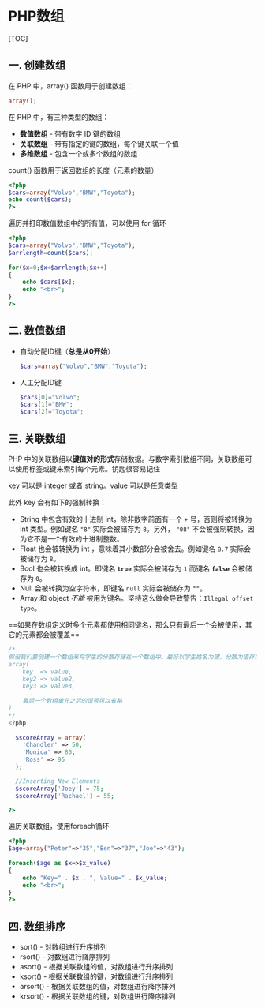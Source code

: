 # PHP数组

[TOC]

## 一. 创建数组

在 PHP 中，array() 函数用于创建数组：

```php
array();
```

在 PHP 中，有三种类型的数组：

- **数值数组** - 带有数字 ID 键的数组
- **关联数组** - 带有指定的键的数组，每个键关联一个值
- **多维数组** - 包含一个或多个数组的数组

count() 函数用于返回数组的长度（元素的数量）

```php
<?php
$cars=array("Volvo","BMW","Toyota");
echo count($cars);
?>
```

遍历并打印数值数组中的所有值，可以使用 for 循环

```php
<?php
$cars=array("Volvo","BMW","Toyota");
$arrlength=count($cars);
 
for($x=0;$x<$arrlength;$x++)
{
    echo $cars[$x];
    echo "<br>";
}
?>
```



## 二. 数值数组

* 自动分配ID键（**总是从0开始**）

  ```php
  $cars=array("Volvo","BMW","Toyota");
  ```

* 人工分配ID键

  ```php
  $cars[0]="Volvo";
  $cars[1]="BMW";
  $cars[2]="Toyota";
  ```

  

## 三. 关联数组

PHP 中的关联数组以**键值对的形式**存储数据。与数字索引数组不同，关联数组可以使用标签或键来索引每个元素。钥匙很容易记住

key 可以是 integer 或者 string。value 可以是任意类型

此外 key 会有如下的强制转换：

- String 中包含有效的十进制 int，除非数字前面有一个 `+` 号，否则将被转换为 int 类型。例如键名 `"8"` 实际会被储存为 `8`。另外， `"08"` 不会被强制转换，因为它不是一个有效的十进制整数。
- Float 也会被转换为 int ，意味着其小数部分会被舍去。例如键名 `8.7` 实际会被储存为 `8`。
- Bool 也会被转换成 int。即键名 **`true`** 实际会被储存为 `1` 而键名 **`false`** 会被储存为 `0`。
- Null 会被转换为空字符串，即键名 `null` 实际会被储存为 `""`。
- Array 和 object *不能* 被用为键名。坚持这么做会导致警告：`Illegal offset type`。

==如果在数组定义时多个元素都使用相同键名，那么只有最后一个会被使用，其它的元素都会被覆盖==

```php
/*
假设我们要创建一个数组来将学生的分数存储在一个数组中。最好以学生姓名为键，分数为值存储
array(
    key  => value,
    key2 => value2,
    key3 => value3,
    ...
    最后一个数组单元之后的逗号可以省略
)
*/
<?php
  
  $scoreArray = array(
    'Chandler' => 50, 
    'Monica' => 80, 
    'Ross' => 95
  ); 

  //Inserting New Elements
  $scoreArray['Joey'] = 75;
  $scoreArray['Rachael'] = 55;

?>
```

遍历关联数组，使用foreach循环

```php
<?php
$age=array("Peter"=>"35","Ben"=>"37","Joe"=>"43");
 
foreach($age as $x=>$x_value)
{
    echo "Key=" . $x . ", Value=" . $x_value;
    echo "<br>";
}
?>
```



## 四. 数组排序

- sort() - 对数组进行升序排列
- rsort() - 对数组进行降序排列
- asort() - 根据关联数组的值，对数组进行升序排列
- ksort() - 根据关联数组的键，对数组进行升序排列
- arsort() - 根据关联数组的值，对数组进行降序排列
- krsort() - 根据关联数组的键，对数组进行降序排列
